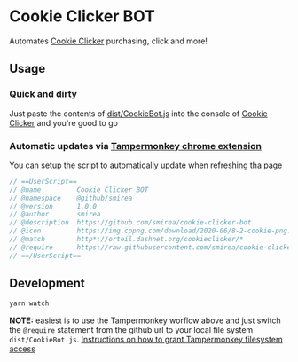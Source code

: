 # Cookie Clicker BOT

Automates [Cookie Clicker](https://orteil.dashnet.org/cookieclicker) purchasing, click and more!

## Usage

### Quick and dirty

Just paste the contents of [dist/CookieBot.js](./dist/CookieBot.js) into the console of [Cookie Clicker](https://orteil.dashnet.org/cookieclicker) and you're good to go


### Automatic updates via [Tampermonkey chrome extension](https://chrome.google.com/webstore/detail/tampermonkey/dhdgffkkebhmkfjojejmpbldmpobfkfo?hl=en)

You can setup the script to automatically update when refreshing tha page

```js
// ==UserScript==
// @name         Cookie Clicker BOT
// @namespace    @github/smirea
// @version      1.0.0
// @author       smirea
// @description  https://github.com/smirea/cookie-clicker-bot
// @icon         https://img.cppng.com/download/2020-06/8-2-cookie-png.png
// @match        http*://orteil.dashnet.org/cookieclicker/*
// @require      https://raw.githubusercontent.com/smirea/cookie-clicker-bot/master/dist/CookieBot.js
// ==/UserScript==
```

## Development

```bash
yarn watch
```

**NOTE:** easiest is to use the Tampermonkey worflow above and just switch the `@require` statement from the github url to your local file system `dist/CookieBot.js`. [Instructions on how to grant Tampermonkey filesystem access](https://stackoverflow.com/a/55568568/574576)
